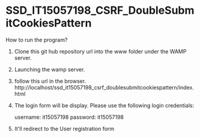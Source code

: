 # SSD_IT15057198_CSRF_DoubleSubmitCookiesPattern

How to run the program?

1. Clone this git hub repository url into the www folder under the WAMP server.
2. Launching the wamp server.
3. follow this url in the browser.
	http://localhost/ssd_it15057198_csrf_doublesubmitcookiespattern/index.html
4. The login form will be display.
	Please use the following login credentials:
	
	username: it15057198
	password: it15057198
	
5. It'll redirect to the User registration form